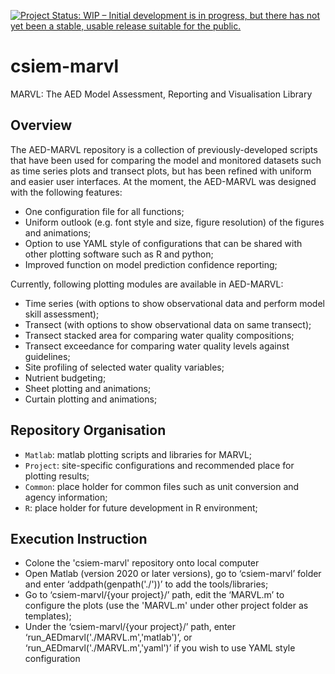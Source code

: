 [![Project Status: WIP – Initial development is in progress, but there has not yet been a stable, usable release suitable for the public.](https://www.repostatus.org/badges/latest/wip.svg)](https://www.repostatus.org/#wip)

# csiem-marvl
MARVL: The AED Model Assessment, Reporting and Visualisation Library

## Overview
The AED-MARVL repository is a collection of previously-developed scripts that have been used for comparing the model and monitored datasets such as time series plots and transect plots, but has been refined with uniform and easier user interfaces. At the moment, the AED-MARVL was designed with the following features:
- One configuration file for all functions;
- Uniform outlook (e.g. font style and size, figure resolution) of the figures and animations;
- Option to use YAML style of configurations that can be shared with other plotting software such as R and python;
- Improved function on model prediction confidence reporting;

Currently, following plotting modules are available in AED-MARVL: 
- Time series (with options to show observational data and perform model skill assessment);
- Transect (with options to show observational data on same transect);
- Transect stacked area for comparing water quality compositions;
- Transect exceedance for comparing water quality levels against guidelines;
- Site profiling of selected water quality variables;
- Nutrient budgeting;
- Sheet plotting and animations;
- Curtain plotting and animations;

## Repository Organisation
- `Matlab`: matlab plotting scripts and libraries for MARVL;
- `Project`: site-specific configurations and recommended place for plotting results;
- `Common`: place holder for common files such as unit conversion and agency information;
- `R`: place holder for future development in R environment;

## Execution Instruction
- Colone the 'csiem-marvl' repository onto local computer
- Open Matlab (version 2020 or later versions), go to ‘csiem-marvl’ folder and enter ‘addpath(genpath('./'))’ to add the tools/libraries;
- Go to ‘csiem-marvl/{your project}/’ path, edit the ‘MARVL.m’ to configure the plots (use the 'MARVL.m' under other project folder as templates);
- Under the ‘csiem-marvl/{your project}/’ path, enter ‘run_AEDmarvl('./MARVL.m','matlab')’, or ‘run_AEDmarvl('./MARVL.m','yaml')’ if you wish to use YAML style configuration


 